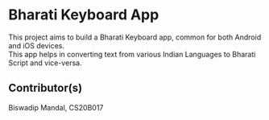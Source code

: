 # Bharati Keyboard App

This project aims to build a Bharati Keyboard app, common for both Android and iOS devices.
<br> This app helps in converting text from various Indian Languages to Bharati Script and vice-versa.

## Contributor(s)

Biswadip Mandal, CS20B017